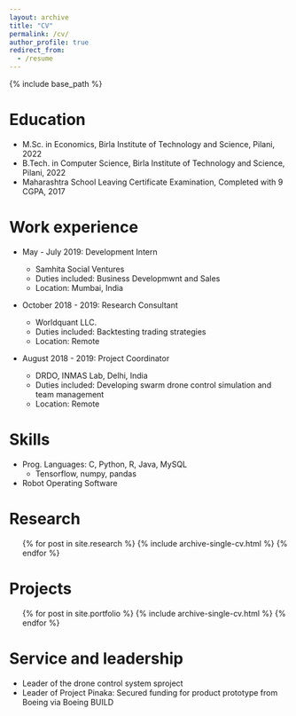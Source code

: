 ```yaml
---
layout: archive
title: "CV"
permalink: /cv/
author_profile: true
redirect_from:
  - /resume
---
```


{% include base_path %}

Education
======
* M.Sc. in Economics, Birla Institute of Technology and Science, Pilani, 2022
* B.Tech. in Computer Science, Birla Institute of Technology and Science, Pilani, 2022
* Maharashtra School Leaving Certificate Examination, Completed with 9 CGPA, 2017 

Work experience
======
* May - July 2019: Development Intern
  * Samhita Social Ventures
  * Duties included: Business Developmwnt and Sales
  * Location: Mumbai, India

* October 2018 - 2019: Research Consultant
  * Worldquant LLC.
  * Duties included: Backtesting trading strategies
  * Location: Remote

* August 2018 - 2019: Project Coordinator
  * DRDO, INMAS Lab, Delhi, India
  * Duties included: Developing swarm drone control simulation and team management
  * Location: Remote
  
Skills
======
* Prog. Languages: C, Python, R, Java, MySQL
  * Tensorflow, numpy, pandas
* Robot Operating Software

Research
======
  <ul>{% for post in site.research %}
    {% include archive-single-cv.html %}
  {% endfor %}</ul>

Projects
======
  <ul>{% for post in site.portfolio %}
    {% include archive-single-cv.html %}
  {% endfor %}</ul>  

Service and leadership
======
* Leader of the drone control system sproject
* Leader of Project Pinaka: Secured funding for product prototype from Boeing via Boeing BUILD
